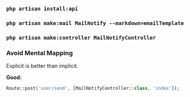 ### `php artisan install:api`

### `php artisan make:mail MailNotify --markdown=emailTemplate`

### `php artisan make:controller MailNotifyController`

### Avoid Mental Mapping

Explicit is better than implicit.

**Good:**

```php
Route::post('user/send', [MailNotifyController::class, 'index']);
```
